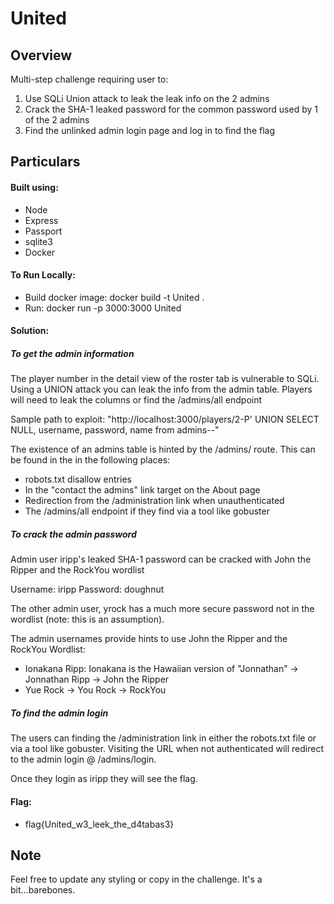 # United

## Overview
Multi-step challenge requiring user to:
1) Use SQLi Union attack to leak the leak info on the 2 admins
2) Crack the SHA-1 leaked password for the common password used by 1 of the 2 admins
3) Find the unlinked admin login page and log in to find the flag

## Particulars

#### Built using:
- Node
- Express
- Passport
- sqlite3
- Docker

#### To Run Locally:
- Build docker image: docker build -t United .
- Run: docker run -p 3000:3000 United

#### Solution:

##### To get the admin information
The player number in the detail view of the roster tab is vulnerable to SQLi. Using a UNION attack you can leak the info from the admin table. Players will need to leak the columns or find the /admins/all endpoint

Sample path to exploit: "http://localhost:3000/players/2-P' UNION SELECT NULL, username, password, name from admins--"

The existence of an admins table is hinted by the /admins/ route. This can be found in the in the following places:
- robots.txt disallow entries
- In the "contact the admins" link target on the About page
- Redirection from the /administration link when unauthenticated
- The /admins/all endpoint if they find via a tool like gobuster

##### To crack the admin password
Admin user iripp's leaked SHA-1 password can be cracked with John the Ripper and the RockYou wordlist

Username: iripp
Password: doughnut

The other admin user, yrock has a much more secure password not in the wordlist (note: this is an assumption).

The admin usernames provide hints to use John the Ripper and the RockYou Wordlist:
- Ionakana Ripp: Ionakana is the Hawaiian version of "Jonnathan" -> Jonnathan Ripp -> John the Ripper
- Yue Rock -> You Rock -> RockYou

##### To find the admin login
The users can finding the /administration link in either the robots.txt file or via a tool like gobuster. Visiting the URL when not authenticated will redirect to the admin login @ /admins/login.

Once they login as iripp they will see the flag.

#### Flag:
- flag{United_w3_leek_the_d4tabas3}

## Note
Feel free to update any styling or copy in the challenge. It's a bit...barebones.
